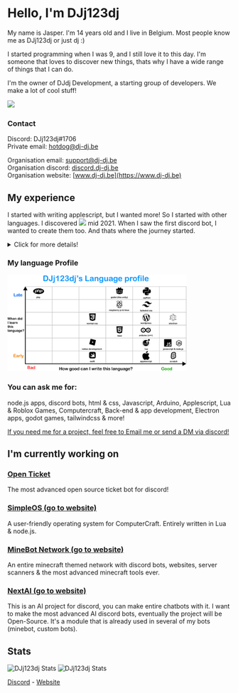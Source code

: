 # Hello, I'm DJj123dj
My name is Jasper. I'm 14 years old and I live in Belgium.
Most people know me as DJj123dj or just dj :)

I started programming when I was 9, and I still love it to this day.
I'm someone that loves to discover new things, thats why I have a wide range of things that I can do.

I'm the owner of DJdj Development, a starting group of developers. We make a lot of cool stuff!

<img src="https://www.dj-dj.be/wp-content/uploads/2021/07/logo-programmeren.png" width="200px">

### Contact
Discord: DJj123dj#1706</br>
Private email: hotdog@dj-dj.be

Organisation email: support@dj-dj.be</br>
Organisation discord: [discord.dj-dj.be](https://discord.dj-dj.be)</br>
Organisation website: [www.dj-dj.be](https://www.dj-dj.be)

## My experience
I started with writing applescript, but I wanted more! So I started with other languages.
I discovered <img src="https://www.dj-dj.be/wp-content/uploads/2022/11/clyde.png" width="20px"> mid 2021. When I saw the first discord bot, I wanted to create them too. And thats where the journey started.
<details>
  <summary>Click for more details!</summary>
  
  ### My Story (detailed)
  
  I started writing simple scripts in the language "applescript" when I was 9 years old (2017). I was getting addicted to programming so much that I wanted to program 24/7. It was just the feeling of "I can create anything I want!" My second language I started with was Swift from Apple. I can write the basics now, but i'm not finished yet.

  In early 2021, I started with node.js when I discovered Discord. By creating discord bots & experimenting with the language. I slowly got to know Javascript, HTML & CSS. I'm still working with node.js today! It's my favourite language!

  In the summer of 2022 did I notice a problem... I could only do backend! So I started discovering a lot of graphical languages. I started with Tailwind CSS & HTML websites, I also made a roblox app once.
  
  In late 2022, app development was on the planning. I started with creating apps & games, In Electron, Godot & Unity. I also learned Python & PHP :)
</details>

### My language Profile
<img src="https://raw.githubusercontent.com/DJj123dj/DJj123dj/main/images/idk.png" width="80%">

### You can ask me for:
node.js apps, discord bots, html & css, Javascript, Arduino, Applescript, Lua & Roblox Games, Computercraft, Back-end & app development, Electron apps, godot games, tailwindcss & more!

<ins>If you need me for a project, feel free to Email me or send a DM via discord!</ins>

## I'm currently working on

### [Open Ticket](https://www.github.com/DJj123dj/open-ticket)
The most advanced open source ticket bot for discord!

### [SimpleOS (go to website)](https://www.dj-dj.be/projects/simpleos)
A user-friendly operating system for ComputerCraft. Entirely written in Lua & node.js.

### [MineBot Network (go to website)](https://www.dj-dj.be/projects/minebotnetwork)
An entire minecraft themed network with discord bots, websites, server scanners & the most advanced minecraft tools ever.

### [NextAI (go to website)](https://www.dj-dj.be/projects/nextai)
This is an AI project for discord, you can make entire chatbots with it. I want to make the most advanced AI discord bots, eventually the project will be Open-Source. It's a module that is already used in several of my bots (minebot, custom bots).

## Stats
<img alt="DJj123dj Stats" src="https://github-readme-stats.vercel.app/api?username=DJj123dj&count_private=true&show_icons=true&theme=nord&hide_border=true"> </img>
<img alt="DJj123dj Stats" src="https://github-readme-stats.vercel.app/api/top-langs/?username=DJj123dj&theme=nord&layout=compact&langs_count=20&hide_border=true"> </img>

[Discord](https://discord.dj-dj.be) - [Website](https://www.dj-dj.be)
